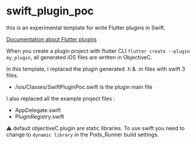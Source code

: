 # swift_plugin_poc

this is an experimental template for write Flutter plugins in Swift.

[Documentation about Flutter plugins](https://flutter.io/platform-plugins/)

When you create a plugin project with flutter CLI `flutter create --plugin my_plugin`, all generated iOS files are written in ObjectiveC.

In this template, I replaced the plugin generated .h & .m files with swift 3 files.

- /ios/Classes/SwiftPluginPoc.swift is the plugin main file

I also replaced all the example project files : 

- AppDelegate.swift
- PluginRegistry.swift


:warning: default objectiveC plugin are static libraries. To use swift you need to change to `dynamic library` in the Pods_Runner build settings.